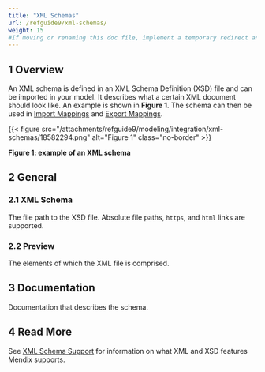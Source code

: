 ```yaml
---
title: "XML Schemas"
url: /refguide9/xml-schemas/
weight: 15
#If moving or renaming this doc file, implement a temporary redirect and let the respective team know they should update the URL in the product. See Mapping to Products for more details.
---
```


## 1 Overview

An XML schema is defined in an XML Schema Definition (XSD) file and can be imported in your model. It describes what a certain XML document should look like. An example is shown in **Figure 1**. The schema can then be used in [Import Mappings](/refguide9/import-mappings/) and [Export Mappings](/refguide9/export-mappings/).

{{< figure src="/attachments/refguide9/modeling/integration/xml-schemas/18582294.png" alt="Figure 1" class="no-border" >}}

**Figure 1: example of an XML schema**

## 2 General

### 2.1 XML Schema

The file path to the XSD file. Absolute file paths, `https`, and `html` links are supported.

### 2.2 Preview

The elements of which the XML file is comprised.

## 3 Documentation

Documentation that describes the schema.

## 4 Read More

See [XML Schema Support](/refguide9/xml-schema-support/) for information on what XML and XSD features Mendix supports.
